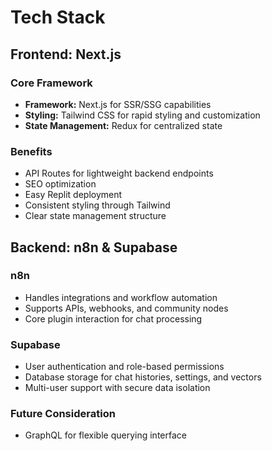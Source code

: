 # Tech Stack

## Frontend: Next.js

### Core Framework
- **Framework:** Next.js for SSR/SSG capabilities
- **Styling:** Tailwind CSS for rapid styling and customization
- **State Management:** Redux for centralized state

### Benefits
- API Routes for lightweight backend endpoints
- SEO optimization
- Easy Replit deployment
- Consistent styling through Tailwind
- Clear state management structure

## Backend: n8n & Supabase

### n8n
- Handles integrations and workflow automation
- Supports APIs, webhooks, and community nodes
- Core plugin interaction for chat processing

### Supabase
- User authentication and role-based permissions
- Database storage for chat histories, settings, and vectors
- Multi-user support with secure data isolation

### Future Consideration
- GraphQL for flexible querying interface 